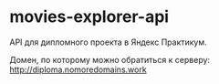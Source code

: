 # movies-explorer-api

API для дипломного проекта в Яндекс Практикум.


Домен, по которому можно обратиться к серверу: http://diploma.nomoredomains.work
